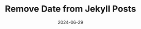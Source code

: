 ---
title: "Remove Date from Jekyll Posts"
description: "How to remove the date from Jekyll post URLs and date from filenames."
date: 2024-06-29
tags: [jekyll,web,tips]
---